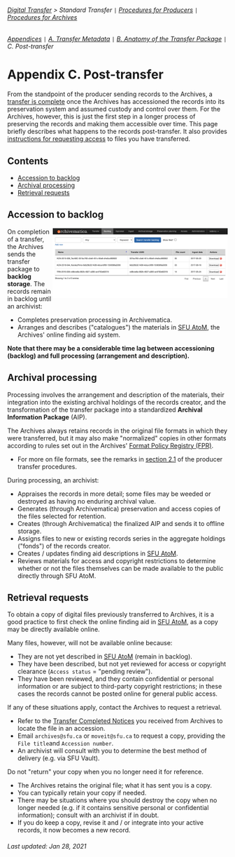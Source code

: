 ###### [Digital Transfer](../../README.md) > Standard Transfer `|` [Procedures for Producers](../standard-producers/00-introduction.md) `|` [Procedures for Archives](../standard-archives/00-introduction.md)
###### [Appendices](overview.md) `|` [A. Transfer Metadata](a-transfer-metadata.md) `|` [B. Anatomy of the Transfer Package](b-anatomy-transfer-package.md) `|` C. Post-transfer

# Appendix C. Post-transfer
From the standpoint of the producer sending records to the Archives, a [transfer is complete](../standard-producers/05-completion.md) once the Archives has accessioned the records into its preservation system and assumed custody and control over them. For the Archives, however, this is just the first step in a longer process of preserving the records and making them accessible over time. This page briefly describes what happens to the records post-transfer. It also provides [instructions for requesting access](#retrieval-requests) to files you have transferred.

## Contents
- [Accession to backlog](#accession-to-backlog)
- [Archival processing](#archival-processing)
- [Retrieval requests](#retrieval-requests)

## Accession to backlog
<img align="right" width="400" src="../../screenshots/app-archivematica-backlog.png">

On completion of a transfer, the Archives sends the transfer package to **backlog storage**. The records remain in backlog until an archivist:
- Completes preservation processing in Archivematica.
- Arranges and describes ("catalogues") the materials in [SFU AtoM](https://atom.archives.sfu.ca), the Archives' online finding aid system.

**Note that there may be a considerable time lag between accessioning (backlog) and full processing (arrangement and description).**

## Archival processing
Processing involves the arrangement and description of the materials, their integration into the existing archival holdings of the records creator, and the transformation of the transfer package into a standardized **Archival Information Package** (AIP).

The Archives always retains records in the original file formats in which they were transferred, but it may also make "normalized" copies in other formats according to rules set out in the Archives' [Format Policy Registry (FPR)](https://www.sfu.ca/content/dam/sfu/archives/PDFs/DigitalPreservation/LinksResources/FormatPolicyRegistry.pdf).
- For more on file formats, see the remarks in [section 2.1](../standard-producers/02-transfer.md#file-formats) of the producer transfer procedures.

During processing, an archivist:
- Appraises the records in more detail; some files may be weeded or destroyed as having no enduring archival value.
- Generates (through Archivematica) preservation and access copies of the files selected for retention.
- Creates (through Archivematica) the finalized AIP and sends it to offline storage.
- Assigns files to new or existing records series in the aggregate holdings ("fonds") of the records creator.
- Creates / updates finding aid descriptions in [SFU AtoM](https://atom.archives.sfu.ca).
- Reviews materials for access and copyright restrictions to determine whether or not the files themselves can be made available to the public directly through SFU AtoM.

## Retrieval requests
To obtain a copy of digital files previously transferred to Archives, it is a good practice to first check the online finding aid in [SFU AtoM](https://atom.archives.sfu.ca), as a copy may be directly available online.

Many files, however, will not be available online because:
- They are not yet described in [SFU AtoM](https://atom.archives.sfu.ca) (remain in backlog).
- They have been described, but not yet reviewed for access or copyright clearance (`Access status` = "pending review").
- They have been reviewed, and they contain confidential or personal information or are subject to third-party copyright restrictions; in these cases the records cannot be posted online for general public access.

If any of these situations apply, contact the Archives to request a retrieval.
- Refer to the [Transfer Completed Notices](../standard-producers/04-completion.md#41-receive-completion-notice) you received from Archives to locate the file in an accession.
- Email `archives@sfu.ca` or `moveit@sfu.ca` to request a copy, providing the `File title`and `Accession number`.
- An archivist will consult with you to determine the best method of delivery (e.g. via SFU Vault).

Do not "return" your copy when you no longer need it for reference.
- The Archives retains the original file; what it has sent you is a copy.
- You can typically retain your copy if needed.
- There may be situations where you should destroy the copy when no longer needed (e.g. if it contains sensitive personal or confidential information); consult with an archivist if in doubt.
-	If you do keep a copy, revise it and / or integrate into your active records, it now becomes a new record.

###### Last updated: Jan 28, 2021
